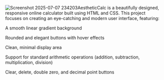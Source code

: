 ![Screenshot 2025-07-07 234203](https://github.com/user-attachments/assets/5890a513-dc0c-466c-ac83-fb66df847eb6)AestheticCalc is a beautifully designed, responsive online calculator built using HTML and CSS.
This project focuses on creating an eye-catching and modern user interface, featuring:

A smooth linear gradient background

Rounded and elegant buttons with hover effects

Clean, minimal display area

Support for standard arithmetic operations (addition, subtraction, multiplication, division)

Clear, delete, double zero, and decimal point buttons

